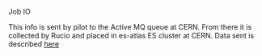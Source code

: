 Job IO

This info is sent by pilot to the Active MQ queue at CERN. From there it is collected by Rucio and placed in es-atlas ES cluster at CERN.
Data sent is described [here](https://twiki.cern.ch/twiki/bin/view/PanDA/PilotRucioTraces)